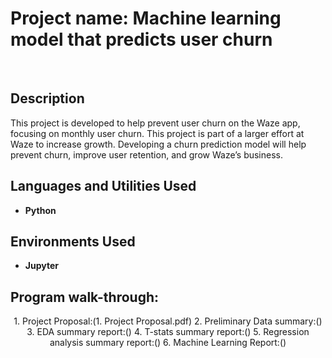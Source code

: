 <h1>Project name: Machine learning model that predicts user churn </h1>

<br />

<h2>Description</h2>
This project is developed to help prevent user churn on the Waze app, focusing on monthly user churn. This project is part of a larger effort at Waze to increase growth. Developing a churn prediction model will help prevent churn, improve user retention, and grow Waze’s business.

<br />


<h2>Languages and Utilities Used</h2>

- <b>Python</b> 


<h2>Environments Used </h2>

- <b>Jupyter</b>

<h2>Program walk-through:</h2>

<p align="center">
1. Project Proposal:(1. Project Proposal.pdf)
2. Preliminary Data summary:()
3. EDA summary report:()
4. T-stats summary report:()
5. Regression analysis summary report:()
6. Machine Learning Report:()


